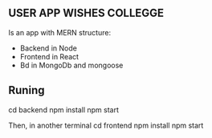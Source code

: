 ## USER APP WISHES COLLEGGE

Is an app with MERN structure:
  - Backend in Node
  - Frontend in React
  - Bd in MongoDb and mongoose

## Runing

cd backend
npm install
npm start

Then, in another terminal
cd frontend
npm install
npm start
